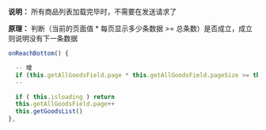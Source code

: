   **说明：** 所有商品列表加载完毕时，不需要在发送请求了

  **原理：** 判断（当前的页面值 * 每页显示多少条数据 >= 总条数）是否成立，成立则说明没有下一条数据

  ```js
  onReachBottom() {

    -- 增
    if (this.getAllGoodsField.page * this.getAllGoodsField.pageSize >= this.total) return uni.$showMsg('已经没有更多商品了') // 判断 是否还有下一条数据
    --

    if ( this.isloading ) return
    this.getAllGoodsField.page++
    this.getGoodsList()
  },
  ```